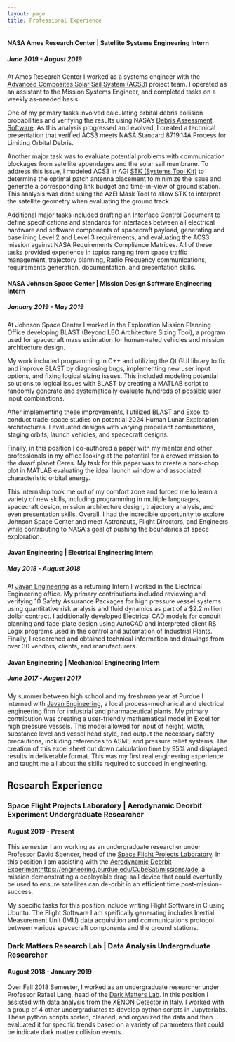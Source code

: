 ```yaml
---
layout: page
title: Professional Experience
---
```



#### NASA Ames Research Center | Satellite Systems Engineering Intern
##### June 2019 - August 2019

At Ames Research Center I worked as a systems engineer with the [Advanced Composites Solar Sail System (ACS3)](https://ntrs.nasa.gov/search.jsp?R=20190028916) project team. I operated as an assistant to the Mission Systems Engineer, and completed tasks on a weekly as-needed basis. 

One of my primary tasks involved calculating orbital debris collision probabilities and verifying the results using NASA’s [Debris Assessment Software](https://software.nasa.gov/software/MSC-26234-1). As this analysis progressed and evolved, I created a technical presentation that verified ACS3 meets NASA Standard 8719.14A Process for Limiting Orbital Debris. 

Another major task was to evaluate potential problems with communication blockages from satellite appendages and the solar sail membrane. To address this issue, I modeled ACS3 in AGI [STK (Systems Tool Kit)](https://agi.com/products/satellite-design-and-operations) to determine the optimal patch antenna placement to minimize the issue and generate a corresponding link budget and time-in-view of ground station. This analysis was done using the AzEl Mask Tool to allow STK to interpret the satellite geometry when evaluating the ground track. 

Additional major tasks included drafting an Interface Control Document to define specifications and standards for interfaces between all electrical hardware and software components of spacecraft payload, generating and baselining Level 2 and Level 3 requirements, and evaluating the ACS3 mission against NASA Requirements Compliance Matrices. All of these tasks provided experience in topics ranging from space traffic management, trajectory planning, Radio Frequency communications, requirements generation, documentation, and presentation skills.

#### NASA Johnson Space Center | Mission Design Software Engineering Intern
##### January 2019 - May 2019

At Johnson Space Center I worked in the Exploration Mission Planning Office developing BLAST (Beyond LEO Architecture Sizing Tool), a program used for spacecraft mass estimation for human-rated vehicles and mission architecture design. 

My work included programming in C++ and utilizing the Qt GUI library to fix and improve BLAST by diagnosing bugs, implementing new user input options, and fixing logical sizing issues. This included modeling potential solutions to logical issues with BLAST by creating a MATLAB script to randomly generate and systematically evaluate hundreds of possible user input combinations. 

After implementing these improvements, I utilized BLAST and Excel to conduct trade-space studies on potential 2024 Human Lunar Exploration architectures. I evaluated designs with varying propellant combinations, staging orbits, launch vehicles, and spacecraft designs. 

Finally, in this position I co-authored a paper with my mentor and other professionals in my office looking at the potential for a crewed mission to the dwarf planet Ceres. My task for this paper was to create a pork-chop plot in MATLAB evaluating the ideal launch window and associated characteristic orbital energy. 

This internship took me out of my comfort zone and forced me to learn a variety of new skills, including programming in multiple languages, spacecraft design, mission architecture design, trajectory analysis, and even presentation skills. Overall, I had the incredible opportunity to explore Johnson Space Center and meet Astronauts, Flight Directors, and Engineers while contributing to NASA's goal of pushing the boundaries of space exploration.

#### Javan Engineering | Electrical Engineering Intern
##### May 2018 - August 2018

At [Javan Engineering](http://www.javanengineering.com/) as a returning Intern I worked in the Electrical Engineering office. My primary contributions included reviewing and verifying 10 Safety Assurance Packages for high pressure vessel systems using quantitative risk analysis and fluid dynamics as part of a $2.2 million dollar contract. I additionally developed Electrical CAD models for conduit planning and face-plate design using AutoCAD and interpreted client RS Logix programs used in the control and automation of Industrial Plants. Finally, I researched and obtained technical information and drawings from over 30 vendors, clients, and manufacturers.

#### Javan Engineering | Mechanical Engineering Intern
##### June 2017 - August 2017

My summer between high school and my freshman year at Purdue I interned with [Javan Engineering](http://www.javanengineering.com/), a local process-mechanical and electrical engineering firm for industrial and pharmaceutical plants. My primary contribution was creating a user-friendly mathematical model in Excel for high pressure vessels. This model allowed for input of height, width, substance level and vessel head style, and output the necessary safety precautions, including references to ASME and pressure relief systems. The creation of this excel sheet cut down calculation time by 95% and displayed results in deliverable format. This was my first real engineering experience and taught me all about the skills required to succeed in engineering.

## Research Experience

### Space Flight Projects Laboratory | Aerodynamic Deorbit Experiment Undergraduate Researcher
#### August 2019 - Present

This semester I am working as an undergraduate researcher under Professor David Spencer, head of the [Space Flight Projects Laboratory](https://engineering.purdue.edu/SFPL). In this position I am assisting with the [Aerodynamic Deorbit Experiment]()https://engineering.purdue.edu/CubeSat/missions/ade, a mission demonstrating a deployable drag-sail device that could eventually be used to ensure satellites can de-orbit in an efficient time post-mission-success. 

My specific tasks for this position include writing Flight Software in C using Ubuntu. The Flight Software I am speifically generating includes Inertial Measurement Unit (IMU) data acquisition and communications protocol between various spacecraft components and the ground stations. 

### Dark Matters Research Lab | Data Analysis Undergraduate Researcher
#### August 2018 - January 2019

Over Fall 2018 Semester, I worked as an undergraduate researcher under Professor Rafael Lang, head of the [Dark Matters Lab](https://www.physics.purdue.edu/darkmatters/). In this position I assisted with data analysis from the [XENON Detector in Italy](https://science.purdue.edu/xenon1t/?cat=3). I worked with a group of 4 other undergraduates to develop python scripts in Jupyterlabs. These python scripts sorted, cleaned, and organized the data and then evaluated it for specific trends based on a variety of parameters that could be indicate dark matter collision events. 

